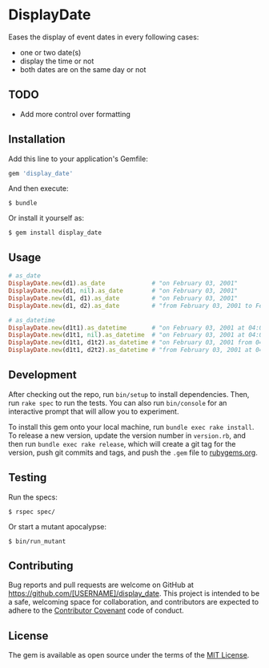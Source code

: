 # DisplayDate

Eases the display of event dates in every following cases:

* one or two date(s)
* display the time or not
* both dates are on the same day or not

## TODO

* Add more control over formatting

## Installation

Add this line to your application's Gemfile:

```ruby
gem 'display_date'
```

And then execute:

    $ bundle

Or install it yourself as:

    $ gem install display_date

## Usage

```ruby
# as_date
DisplayDate.new(d1).as_date             # "on February 03, 2001"
DisplayDate.new(d1, nil).as_date        # "on February 03, 2001"
DisplayDate.new(d1, d1).as_date         # "on February 03, 2001"
DisplayDate.new(d1, d2).as_date         # "from February 03, 2001 to February 04, 2001"

# as_datetime
DisplayDate.new(d1t1).as_datetime       # "on February 03, 2001 at 04:05"
DisplayDate.new(d1t1, nil).as_datetime  # "on February 03, 2001 at 04:05"
DisplayDate.new(d1t1, d1t2).as_datetime # "on February 03, 2001 from 04:05 to 06:07"
DisplayDate.new(d1t1, d2t2).as_datetime # "from February 03, 2001 at 04:05 to February 04, 2001 at 06:07"
```

## Development

After checking out the repo, run `bin/setup` to install dependencies. Then, run `rake spec` to run the tests. You can also run `bin/console` for an interactive prompt that will allow you to experiment.

To install this gem onto your local machine, run `bundle exec rake install`. To release a new version, update the version number in `version.rb`, and then run `bundle exec rake release`, which will create a git tag for the version, push git commits and tags, and push the `.gem` file to [rubygems.org](https://rubygems.org).

## Testing

Run the specs:

    $ rspec spec/

Or start a mutant apocalypse:

    $ bin/run_mutant

## Contributing

Bug reports and pull requests are welcome on GitHub at https://github.com/[USERNAME]/display_date. This project is intended to be a safe, welcoming space for collaboration, and contributors are expected to adhere to the [Contributor Covenant](contributor-covenant.org) code of conduct.

## License

The gem is available as open source under the terms of the [MIT License](http://opensource.org/licenses/MIT).
